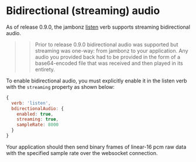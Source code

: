# Bidirectional (streaming) audio

As of release 0.9.0, the jambonz [listen](/docs/webhooks/listen) verb supports streaming bidirectional audio.

>> Prior to release 0.9.0 bidirectional audio was supported but streaming was one-way: from jambonz to your application.  Any audio you provided back had to be provided in the form of a base64-encoded file that was received and then played in its entirety.

To enable bidirectional audio, you must explicitly enable it in the listen verb with the `streaming` property as shown below:
```js
{
  verb: 'listen',
  bdirectionalAudio: {
    enabled: true,
    streaming: true,
    sampleRate: 8000
  }
}
```

Your application should then send binary frames of linear-16 pcm raw data with the specified sample rate over the websocket connection.

